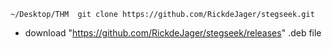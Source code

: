 ```
~/Desktop/THM  git clone https://github.com/RickdeJager/stegseek.git 
```


- download "https://github.com/RickdeJager/stegseek/releases" .deb file

